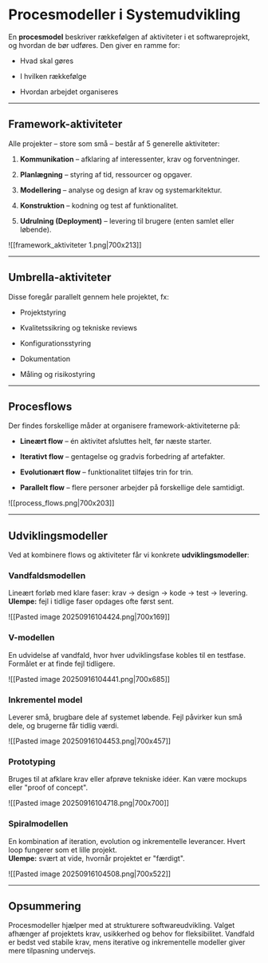 # Procesmodeller i Systemudvikling

En **procesmodel** beskriver rækkefølgen af aktiviteter i et softwareprojekt, og hvordan de bør udføres. Den giver en ramme for:

- Hvad skal gøres
    
- I hvilken rækkefølge
    
- Hvordan arbejdet organiseres

---

## Framework-aktiviteter

Alle projekter – store som små – består af 5 generelle aktiviteter:

1. **Kommunikation** – afklaring af interessenter, krav og forventninger.
    
2. **Planlægning** – styring af tid, ressourcer og opgaver.
    
3. **Modellering** – analyse og design af krav og systemarkitektur.
    
4. **Konstruktion** – kodning og test af funktionalitet.
    
5. **Udrulning (Deployment)** – levering til brugere (enten samlet eller løbende).
    
![[framework_aktiviteter 1.png|700x213]]

---

## Umbrella-aktiviteter

Disse foregår parallelt gennem hele projektet, fx:

- Projektstyring
    
- Kvalitetssikring og tekniske reviews
    
- Konfigurationsstyring
    
- Dokumentation
    
- Måling og risikostyring

---

## Procesflows

Der findes forskellige måder at organisere framework-aktiviteterne på:

- **Lineært flow** – én aktivitet afsluttes helt, før næste starter.
    
- **Iterativt flow** – gentagelse og gradvis forbedring af artefakter.
    
- **Evolutionært flow** – funktionalitet tilføjes trin for trin.
    
- **Parallelt flow** – flere personer arbejder på forskellige dele samtidigt.
    
![[process_flows.png|700x203]]

---

## Udviklingsmodeller

Ved at kombinere flows og aktiviteter får vi konkrete **udviklingsmodeller**:

### Vandfaldsmodellen

Lineært forløb med klare faser: krav → design → kode → test → levering.  
**Ulempe:** fejl i tidlige faser opdages ofte først sent.  

![[Pasted image 20250916104424.png|700x169]]
### V-modellen

En udvidelse af vandfald, hvor hver udviklingsfase kobles til en testfase. Formålet er at finde fejl tidligere.  

![[Pasted image 20250916104441.png|700x685]]
### Inkrementel model

Leverer små, brugbare dele af systemet løbende. Fejl påvirker kun små dele, og brugerne får tidlig værdi.

![[Pasted image 20250916104453.png|700x457]]
### Prototyping

Bruges til at afklare krav eller afprøve tekniske idéer. Kan være mockups eller "proof of concept".

![[Pasted image 20250916104718.png|700x700]]
### Spiralmodellen

En kombination af iteration, evolution og inkrementelle leverancer. Hvert loop fungerer som et lille projekt.  
**Ulempe:** svært at vide, hvornår projektet er "færdigt".  

![[Pasted image 20250916104508.png|700x522]]

---

## Opsummering

Procesmodeller hjælper med at strukturere softwareudvikling. Valget afhænger af projektets krav, usikkerhed og behov for fleksibilitet. Vandfald er bedst ved stabile krav, mens iterative og inkrementelle modeller giver mere tilpasning undervejs.
